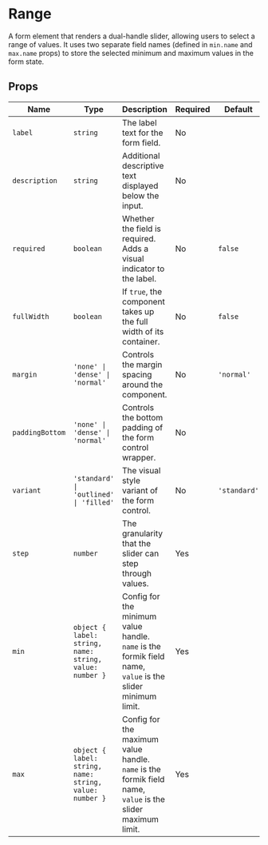 # Range

A form element that renders a dual-handle slider, allowing users to select a range of values. It uses two separate field names (defined in `min.name` and `max.name` props) to store the selected minimum and maximum values in the form state.

## Props

| Name          | Type                                                     | Description                                                                                                | Required | Default     |
|---------------|----------------------------------------------------------|------------------------------------------------------------------------------------------------------------|----------|-------------|
| `label`       | `string`                                                 | The label text for the form field.                                                                         | No       |             |
| `description` | `string`                                                 | Additional descriptive text displayed below the input.                                                     | No       |             |
| `required`    | `boolean`                                                | Whether the field is required. Adds a visual indicator to the label.                                       | No       | `false`     |
| `fullWidth`   | `boolean`                                                | If `true`, the component takes up the full width of its container.                                         | No       | `false`     |
| `margin`      | `'none' \| 'dense' \| 'normal'`                        | Controls the margin spacing around the component.                                                          | No       | `'normal'`  |
| `paddingBottom`| `'none' \| 'dense' \| 'normal'`                         | Controls the bottom padding of the form control wrapper.                                                   | No       |             |
| `variant`     | `'standard' \| 'outlined' \| 'filled'`                 | The visual style variant of the form control.                                                              | No       | `'standard'`|
| `step`        | `number`                                                 | The granularity that the slider can step through values.                                                   | Yes      |             |
| `min`         | `object { label: string, name: string, value: number }`  | Config for the minimum value handle. `name` is the formik field name, `value` is the slider minimum limit. | Yes      |             |
| `max`         | `object { label: string, name: string, value: number }`  | Config for the maximum value handle. `name` is the formik field name, `value` is the slider maximum limit. | Yes      |             |
